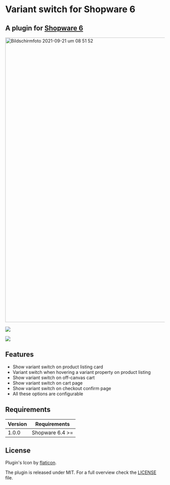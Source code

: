 # Variant switch for Shopware 6

## A plugin for [Shopware 6](https://github.com/shopware/platform)

<a href="https://www.youtube.com/watch?v=sko0ZC6nm28" target="_blank">
<img width="898" alt="Bildschirmfoto 2021-09-21 um 08 51 52" src="https://user-images.githubusercontent.com/8193345/134118822-f508dc08-f63d-452e-a36f-e746f1870d1e.png">
</a>

![](https://res.cloudinary.com/dtgdh7noz/image/upload/v1632203279/Bildschirmfoto_2021-09-21_um_08.47.31_ceglal.png)

![](https://res.cloudinary.com/dtgdh7noz/image/upload/v1632203334/Bildschirmfoto_2021-09-21_um_08.48.46_pn6mjv.png)

## Features

- Show variant switch on product listing card
- Variant switch when hovering a variant property on product listing
- Show variant switch on off-canvas cart
- Show variant switch on cart page</label>
- Show variant switch on checkout confirm page
- All these options are configurable

## Requirements

| Version 	| Requirements               	|
|---------	|----------------------------	|
| 1.0.0    	| Shopware 6.4 >=	            |

## License
    
Plugin's Icon by [flaticon](https://www.flaticon.com).

The plugin is released under MIT. For a full overview check the [LICENSE](./LICENSE) file.
